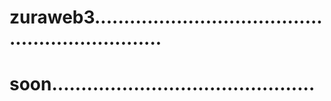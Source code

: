 # zuraweb3.................................................................
# soon.............................................
